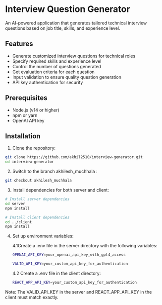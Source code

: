# Interview Question Generator

An AI-powered application that generates tailored technical interview questions based on job title, skills, and experience level.

## Features

- Generate customized interview questions for technical roles
- Specify required skills and experience level
- Control the number of questions generated
- Get evaluation criteria for each question
- Input validation to ensure quality question generation
- API key authentication for security

## Prerequisites

- Node.js (v14 or higher)
- npm or yarn
- OpenAI API key

## Installation

1. Clone the repository:

```bash
git clone https://github.com/akhil2510/interview-generator.git
cd interview-generator
```

2. Switch to the branch akhilesh_muchhala :

```bash
git checkout akhilesh_muchhala
```

3. Install dependencies for both server and client:

```bash
# Install server dependencies
cd server
npm install

# Install client dependencies
cd ../client
npm install
```

4. Set up environment variables:

   4.1Create a .env file in the server directory with the following variables:
   ```Bash
   OPENAI_API_KEY=your_openai_api_key_with_gpt4_access
   
   VALID_API_KEY=your_custom_api_key_for_authentication
   ```
   4.2 Create a .env file in the client directory:
   ```Bash
   REACT_APP_API_KEY=your_custom_api_key_for_authentication
   ```
Note: The VALID_API_KEY in the server and REACT_APP_API_KEY in the client must match exactly.
